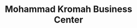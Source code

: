 ---
title: "Mohammad Kromah Business Center"
url: /gbarnga/mohammad-kromah-business-center/
shop: Lebensmittel
---